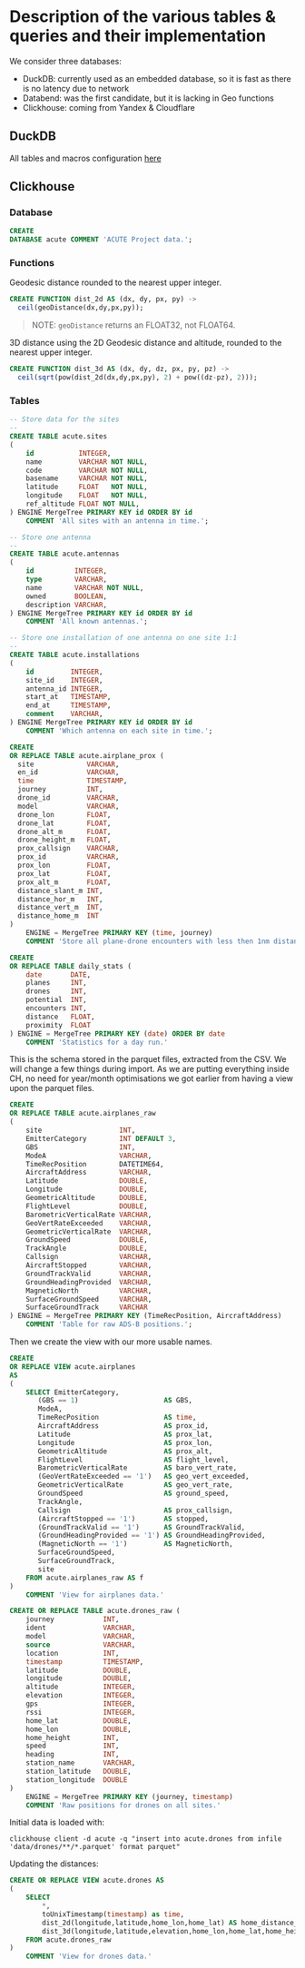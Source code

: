 # Description of the various tables & queries and their implementation

We consider three databases:

- DuckDB: currently used as an embedded database, so it is fast as there is no latency due to network
- Databend: was the first candidate, but it is lacking in Geo functions
- Clickhouse: coming from Yandex & Cloudflare

## DuckDB

All tables and macros configuration [here](DUCKDB.md)

## Clickhouse

### Database

```sql
CREATE
DATABASE acute COMMENT 'ACUTE Project data.';
```

### Functions

Geodesic distance rounded to the nearest upper integer.

```sql
CREATE FUNCTION dist_2d AS (dx, dy, px, py) ->
  ceil(geoDistance(dx,dy,px,py));
```

> NOTE: `geoDistance` returns an FLOAT32, not FLOAT64.

3D distance using the 2D Geodesic distance and altitude, rounded to the nearest upper integer.

```sql
CREATE FUNCTION dist_3d AS (dx, dy, dz, px, py, pz) ->
  ceil(sqrt(pow(dist_2d(dx,dy,px,py), 2) + pow((dz-pz), 2)));
```

### Tables

```sql
-- Store data for the sites
--
CREATE TABLE acute.sites
(
    id           INTEGER,
    name         VARCHAR NOT NULL,
    code         VARCHAR NOT NULL,
    basename     VARCHAR NOT NULL,
    latitude     FLOAT   NOT NULL,
    longitude    FLOAT   NOT NULL,
    ref_altitude FLOAT NOT NULL,
) ENGINE MergeTree PRIMARY KEY id ORDER BY id
    COMMENT 'All sites with an antenna in time.';
```

```sql
-- Store one antenna
--
CREATE TABLE acute.antennas
(
    id          INTEGER,
    type        VARCHAR,
    name        VARCHAR NOT NULL,
    owned       BOOLEAN,
    description VARCHAR,
) ENGINE MergeTree PRIMARY KEY id ORDER BY id
    COMMENT 'All known antennas.';
```

```sql
-- Store one installation of one antenna on one site 1:1
--
CREATE TABLE acute.installations
(
    id         INTEGER,
    site_id    INTEGER,
    antenna_id INTEGER,
    start_at   TIMESTAMP,
    end_at     TIMESTAMP,
    comment    VARCHAR,
) ENGINE MergeTree PRIMARY KEY id ORDER BY id
    COMMENT 'Which antenna on each site in time.';
```

```sql
CREATE
OR REPLACE TABLE acute.airplane_prox (
  site             VARCHAR,
  en_id            VARCHAR,
  time             TIMESTAMP,
  journey          INT,
  drone_id         VARCHAR,
  model            VARCHAR,
  drone_lon        FLOAT,
  drone_lat        FLOAT,
  drone_alt_m      FLOAT,
  drone_height_m   FLOAT,
  prox_callsign    VARCHAR,
  prox_id          VARCHAR,
  prox_lon         FLOAT,
  prox_lat         FLOAT,
  prox_alt_m       FLOAT,
  distance_slant_m INT,
  distance_hor_m   INT,
  distance_vert_m  INT,
  distance_home_m  INT
)
    ENGINE = MergeTree PRIMARY KEY (time, journey)
    COMMENT 'Store all plane-drone encounters with less then 1nm distance.';
```

```sql
CREATE
OR REPLACE TABLE daily_stats (
    date       DATE,
    planes     INT,
    drones     INT,
    potential  INT,
    encounters INT,
    distance   FLOAT,
    proximity  FLOAT
) ENGINE = MergeTree PRIMARY KEY (date) ORDER BY date
    COMMENT 'Statistics for a day run.'
```

This is the schema stored in the parquet files, extracted from the CSV. We will change a few things during import. As
we are putting everything inside CH, no need for year/month optimisations we got earlier from having a view upon the
parquet files.

```sql
CREATE
OR REPLACE TABLE acute.airplanes_raw
(
    site                   INT,  
    EmitterCategory        INT DEFAULT 3,   
    GBS                    INT,   
    ModeA                  VARCHAR,  
    TimeRecPosition        DATETIME64,
    AircraftAddress        VARCHAR,  
    Latitude               DOUBLE,   
    Longitude              DOUBLE,   
    GeometricAltitude      DOUBLE,   
    FlightLevel            DOUBLE,   
    BarometricVerticalRate VARCHAR,   
    GeoVertRateExceeded    VARCHAR,  
    GeometricVerticalRate  VARCHAR,
    GroundSpeed            DOUBLE,   
    TrackAngle             DOUBLE,   
    Callsign               VARCHAR,  
    AircraftStopped        VARCHAR,  
    GroundTrackValid       VARCHAR,  
    GroundHeadingProvided  VARCHAR,  
    MagneticNorth          VARCHAR,  
    SurfaceGroundSpeed     VARCHAR,  
    SurfaceGroundTrack     VARCHAR  
) ENGINE = MergeTree PRIMARY KEY (TimeRecPosition, AircraftAddress)
    COMMENT 'Table for raw ADS-B positions.';
```

Then we create the view with our more usable names.
```sql
CREATE
OR REPLACE VIEW acute.airplanes 
AS
(
    SELECT EmitterCategory,
       (GBS == 1)                     AS GBS,
       ModeA,
       TimeRecPosition                AS time,
       AircraftAddress                AS prox_id,
       Latitude                       AS prox_lat,
       Longitude                      AS prox_lon,
       GeometricAltitude              AS prox_alt,
       FlightLevel                    AS flight_level,
       BarometricVerticalRate         AS baro_vert_rate,
       (GeoVertRateExceeded == '1')   AS geo_vert_exceeded,
       GeometricVerticalRate          AS geo_vert_rate,
       GroundSpeed                    AS ground_speed,
       TrackAngle,
       Callsign                       AS prox_callsign,
       (AircraftStopped == '1')       AS stopped,
       (GroundTrackValid == '1')      AS GroundTrackValid,
       (GroundHeadingProvided == '1') AS GroundHeadingProvided,
       (MagneticNorth == '1')         AS MagneticNorth,
       SurfaceGroundSpeed,
       SurfaceGroundTrack,
       site
    FROM acute.airplanes_raw AS f
)
    COMMENT 'View for airplanes data.'
```

```sql
CREATE OR REPLACE TABLE acute.drones_raw (
    journey            INT, 
    ident              VARCHAR,
    model              VARCHAR,
    source             VARCHAR,
    location           INT,
    timestamp          TIMESTAMP,
    latitude           DOUBLE, 
    longitude          DOUBLE, 
    altitude           INTEGER,
    elevation          INTEGER,
    gps                INTEGER,
    rssi               INTEGER,
    home_lat           DOUBLE,
    home_lon           DOUBLE,
    home_height        INT,
    speed              INT,
    heading            INT,
    station_name       VARCHAR,
    station_latitude   DOUBLE, 
    station_longitude  DOUBLE
)
    ENGINE = MergeTree PRIMARY KEY (journey, timestamp)
    COMMENT 'Raw positions for drones on all sites.'
```

Initial data is loaded with:
```shell
clickhouse client -d acute -q "insert into acute.drones from infile 'data/drones/**/*.parquet' format parquet"
```

Updating the distances:
```sql
CREATE OR REPLACE VIEW acute.drones AS
(
    SELECT
        *,
        toUnixTimestamp(timestamp) as time,
        dist_2d(longitude,latitude,home_lon,home_lat) AS home_distance_2d, 
        dist_3d(longitude,latitude,elevation,home_lon,home_lat,home_height) AS home_distance_3d
    FROM acute.drones_raw
)
    COMMENT 'View for drones data.'
```
